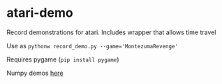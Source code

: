 # atari-demo
Record demonstrations for atari. Includes wrapper that allows time travel

Use as `pythonw record_demo.py --game='MontezumaRevenge'`

Requires pygame (`pip install pygame`)

Numpy demos [here](https://www.dropbox.com/sh/6tekpmdqneaacnp/AABtHQC3TzqQoaLdtDuSLfcna?dl=1)
